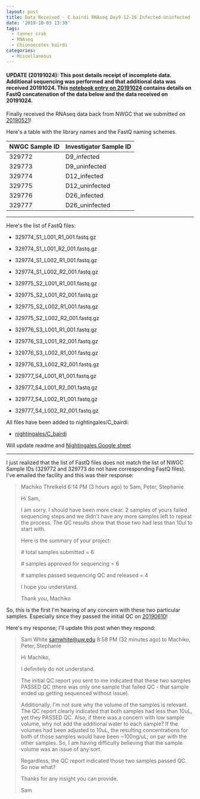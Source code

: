 ```yaml
---
layout: post
title: Data Received - C.bairdi RNAseq Day9-12-26 Infected-Uninfected
date: '2019-10-03 13:30'
tags:
  - tanner crab
  - RNAseq
  - Chionoecetes bairdi
categories:
  - Miscellaneous
---
```

#### UPDATE (20191024): This post details receipt of incomplete data. Additional sequencing was performed and that additional data was received 20191024. This [notebook entry on 20191024](https://robertslab.github.io/sams-notebook/2019/10/24/Data-Received-C.bairdi-RNAseq-Day9-12-26-Infected-Uninfected.html) contains details on FastQ concatenation of the data below and the data received on 20191024.

Finally received the RNAseq data back from NWGC that we submitted on [20190521](https://robertslab.github.io/sams-notebook/2019/05/21/Sample-Submission-Tanner-Crab-Infected-vs-Uninfected-RNAseq.html)!

Here's a table with the library names and the FastQ naming schemes.


| NWGC Sample ID | Investigator Sample ID |
|----------------|------------------------|
| 329772         | D9_infected            |
| 329773         | D9_uninfected          |
| 329774         | D12_infected           |
| 329775         | D12_uninfected         |
| 329776         | D26_infected           |
| 329777         | D26_uninfected         |

---

Here's the list of FastQ files:

- 329774_S1_L001_R1_001.fastq.gz

- 329774_S1_L001_R2_001.fastq.gz

- 329774_S1_L002_R1_001.fastq.gz

- 329774_S1_L002_R2_001.fastq.gz

- 329775_S2_L001_R1_001.fastq.gz

- 329775_S2_L001_R2_001.fastq.gz

- 329775_S2_L002_R1_001.fastq.gz

- 329775_S2_L002_R2_001.fastq.gz

- 329776_S3_L001_R1_001.fastq.gz

- 329776_S3_L001_R2_001.fastq.gz

- 329776_S3_L002_R1_001.fastq.gz

- 329776_S3_L002_R2_001.fastq.gz

- 329777_S4_L001_R1_001.fastq.gz

- 329777_S4_L001_R2_001.fastq.gz

- 329777_S4_L002_R1_001.fastq.gz

- 329777_S4_L002_R2_001.fastq.gz


All files have been added to nightingales/C_bairdi:

- [nightingales/C_bairdi](https://owl.fish.washington.edu/nightingales/C_bairdi/)

Will update readme and [Nightingales Google sheet](http://b.link/nightingales)

---

I just realized that the list of FastQ files does not match the list of NWGC Sample IDs (329772 and 329773 do not have corresponding FastQ files). I've emailed the facility and this was their response:


>Machiko Threlkeld
>6:14 PM (3 hours ago)
>to Sam, Peter, Stephanie
>
>Hi Sam,
>
>I am sorry. I should have been more clear. 2 samples of yours failed sequencing steps and we didn't have any more samples left to repeat the process. The QC results show that those two had less than 10ul to start with.
>
>Here is the summary of your project:
>
>\# total samples submitted = 6
>
>\# samples approved for sequencing = 6
>
>\# samples passed sequencing QC and released = 4
>
>I hope you understand.
>
>Thank you,
>Machiko

So, this is the first I'm hearing of any concern with these two particular samples. Especially since they passed the initial QC on [20190610](https://robertslab.github.io/sams-notebook/2019/05/21/Sample-Submission-Tanner-Crab-Infected-vs-Uninfected-RNAseq.html)!

Here's my response; I'll update this post when they respond:


>Sam White <samwhite@uw.edu>
>8:58 PM (32 minutes ago)
>to Machiko, Peter, Stephanie
>
>Hi Machiko,
>
>I definitely do not understand.
>
>The initial QC report you sent to me indicated that these two samples PASSED QC (there was only one sample that failed QC - that sample ended up getting sequenced without issue).
>
>Additionally, I'm not sure why the volume of the samples is relevant. The QC report clearly indicated that both samples had less than 10uL, yet they PASSED QC. Also, if there was a concern with low sample volume, why not add the additional water to each sample? If the volumes had been adjusted to 10uL, the resulting concentrations for both of those samples would have been ~100ng/uL; on par with the other samples. So, I am having difficulty believing that the sample volume was an issue of any sort.
>
>Regardless, the QC report indicated those two samples passed QC. So now what?
>
>Thanks for any insight you can provide.
>
>
>Sam
